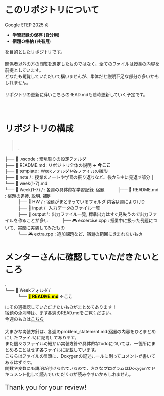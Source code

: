 # このリポジトリについて
Google STEP 2025 の　  
- **学習記録の保存 (自分用)**　  
- **宿題の格納 (共有用)**　  
  
を目的としたリポジトリです。　  
　  
関係者以外の方の閲覧を想定したものではなく、全てのファイルは授業の内容を前提としています。　  
どなたも閲覧していただいて構いませんが、単体だと説明不足な部分が多いかもしれません。　  
　  
リポジトリの更新に伴いこちらのREAD.mdも随時更新していく予定です。　  
　  
　  
# リポジトリの構成
> <br>
> .　  
├── 📂 .vscode : 環境周りの設定フォルダ　  
├── 📕 README.md : リポジトリ全体の説明 **← 今ここ**　  
├── 📂 template : Weekフォルダや各ファイルの雛形　  
├── 📂 note / : 授業のノートや学習の振り返りなど、後から主に見返す部分
│　　└── 📕 week(1-7).md　  
└── 📂 Week(1-7) / : 各週の具体的な学習記録, 宿題
　　　├── 📕 README.md : 宿題の進捗, 説明, 補足　  
　　　├── 📂 HW / : 宿題がまとまっているフォルダ 内容は週によりけり
　　　├── 📂 input / : 入力データのファイル一覧　  
　　　├── 📁 output / : 出力ファイル一覧, 標準出力はすぐ見失うので出力ファイルを作ることが多い
　　　├── 🎮 excercise.cpp : 授業中に扱った例題について、実際に実装してみたもの　  
　　　└── 🎮 extra.cpp : 追加課題など、宿題の範囲に含まれないもの
　  
# メンターさんに確認していただきたいところ　  
.　  
└── 📂 Weekフォルダ /　  
　　　└── <mark>**📕 README.md**</mark> **←ここ**　  
  
にその週確認していただきたいものがまとめてあります！　  
宿題の添削時は、まず各週のREAD.mdをご覧ください。　  
今週のものは[こちら](https://github.com/ponzudomo/google-step/blob/main/Week4/README.md)　  
　  
大まかな実装方針は、各週のproblem_statement.md(宿題の内容をひとまとめにしたファイル)に記載してあります。　  
また個々のファイルの細かい実装方針や具体的なtodoについては、一箇所にまとめることはせず各ファイルに記載しています。　  
こちらはファイルの冒頭に、Doxygenの記述ルールに則ってコメントが書いてあるはずです。　  
関数や変数にも説明が付けられているので、大きなプログラムはDoxygenでドキュメント化して読んでいただくのが読みやすいかもしれません。　  
　  
<span style="font-size:150%">Thank you for your review!</span>

